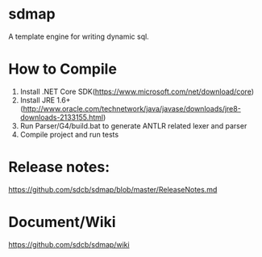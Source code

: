 # sdmap
A template engine for writing dynamic sql.

# How to Compile
1. Install .NET Core SDK(https://www.microsoft.com/net/download/core)
2. Install JRE 1.6+(http://www.oracle.com/technetwork/java/javase/downloads/jre8-downloads-2133155.html)
3. Run Parser/G4/build.bat to generate ANTLR related lexer and parser
4. Compile project and run tests

# Release notes: 
https://github.com/sdcb/sdmap/blob/master/ReleaseNotes.md

# Document/Wiki
https://github.com/sdcb/sdmap/wiki
